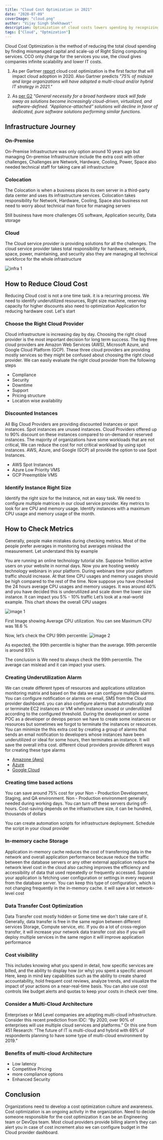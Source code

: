 ```yaml
---
title: "Cloud Cost Optimization in 2021"
date: "2020-07-09"
coverImage: "cloud.png"
author: "Vijay Singh Shekhawat"
description: Optimization of cloud costs lowers spending by recognizing mismanaged capital, reserving higher discount space, and proper sizing.
tags: ["Cloud", "Optmization"]
---
```


Cloud Cost Optimization is the method of reducing the total cloud spending by finding mismanaged capital and scale-up of Right Sizing computing services. CCO only charge for the services you use, the cloud gives companies infinite scalability and lower IT costs.

1. As per Gartner [report](https://www.gartner.com/smarterwithgartner/4-trends-impacting-cloud-adoption-in-2020/) cloud cost optimization is the first factor that will impact cloud adoption in 2020. Also Gartner predicts *"75% of midsize and large organizations will have adopted a multi-cloud and/or hybrid IT strategy in 2021."*

2. As [per G2](https://research.g2.com/insights/2020-trends/it-cloud-computing-trends-2020) *"General necessity for a broad hardware stack will fade away as solutions become increasingly cloud-driven, virtualized, and software-defined. “Appliance-attached” solutions will decline in favor of dedicated, pure software solutions performing similar functions.*

## Infrastructure Journey

### On-Premise
On-Premise Infrastructure was only option around 10 years ago but managing On-premise Infrastructure include the extra cost with other challenges, Challenges are Network, Hardware, Cooling, Power, Space also needed technical staff for taking care all infrastructure

### Colocation
The Colocation is when a business places its own server in a third-party data center and uses its infrastructure services. Colocation takes responsibility for Network, Hardware, Cooling, Space also business not need to worry about technical man force for managing servers

Still business have more challenges OS software, Application security, Data storage   

### Cloud 
 
The Cloud service provider is providing solutions for all the challenges. The cloud service provider takes total responsibility for hardware, network, space, power, maintaining, and security also they are managing all technical workforce for the whole infrastructure 

  ![infra 1](infra1.png)
  
## How to Reduce Cloud Cost 
Reducing Cloud cost is not a one time task. it is a recurring process. We need to identify underutilized resources, Right size machine, reserving capacity for higher discounts also need to optimization Application for reducing hardware cost. Let's start 
 
### Choose the Right Cloud Provider 
Cloud infrastructure is increasing day by day. Choosing the right cloud provider is the most important decision for long term success. The big three cloud providers are  Amazon Web Services (AWS), Microsoft Azure, and Google Cloud Platform (GCP). These three cloud providers are providing mostly services so they might be confused about choosing the right cloud provider. We can easily evaluate the right cloud provider from the following steps

- Compliance
- Security 
- Downtime
- Support
- Pricing structure
- Location wise availability 

### Discounted Instances
All Big Cloud Providers are providing discounted Instances or spot instances. Spot instances are unused instances. Cloud Providers offered up to 90% discount on these instances compared to on-demand or reserved instances. The majority of organizations have some workloads that are not critical, We can reduce the cost for not critical workload by using spot instances. AWS, Azure, and Google (GCP) all provide the option to use Spot Instances.
- AWS Spot Instances 
- Azure Low Priority VMS
- GCP Preemptible VMS

### Identify Instance Right Size  
Identify the right size for the Instance, not an easy task. We need to configure multiple matrices in our cloud service provider. Key metrics to look for are CPU and memory usage. Identify instances with a maximum CPU usage and memory usage of the month.

## How to Check Metrics
Generally, people make mistakes during checking metrics. Most of the people prefer averages in monitoring but averages mislead the measurement. Let understand this by example 

You are running an online technology tutorial site. Suppose 1million active users on your website in normal days. Now you are hosting weekly technology webinars in your platform. During webinars time your platform traffic should increase. At that time CPU usages and memory usages should be high compared to the rest of the time. Now suppose you have checked the 24 hours average CPU usages and memory usages. It was around 40% and you have decided this is underutilized and scale down the lower size instance. It can impact you 5% - 10% traffic Let’s look at a real-world example. This chart shows the overall CPU usages 

  ![image 1](image1.png)
  
First Image showing Average CPU utilization. You can see Maximum CPU was 18.6 %

Now, let’s check the CPU 99th percentile:
  ![image 2](image2.png)
  
As expected, the 99th percentile is higher than the average. 99th percentile is around 93% 

The conclusion is We need to always check the 99th percentile. The average can mislead and it can impact your users.

### Creating Underutilization Alarm 
We can create different types of resources and applications utilization monitoring matrix and based on the data we can configure multiple alarms. You can configure notification or alarms on email, SMS from the Cloud provider dashboard. you can also configure alarms that automatically stop or terminate EC2 instances or VM when instance unused or underutilized according to the configured threshold. During the development or some POC as a developer or devops person we have to create some instances or resources but sometimes we forgot to terminate the instances or resources. You can minimize the this extra cost by creating a group of alarms that sends an email notification to developers whose instances have been underutilized or ideal for some hours, then terminates an instance. It will save the overall infra cost. different cloud providers provide different ways for creating these type alarms
-  [Amazone (Aws)](https://aws.amazon.com/cloudwatch/features/)
-  [Azure](https://azure.microsoft.com/en-in/blog/announcing-azure-advisor-azure-monitor-and-resource-health/) 
-  [Google Cloud](https://cloud.google.com/compute/docs/instances/viewing-and-applying-idle-vm-recommendations)


### Creating time based  actions
You can save around 75% cost for your Non - Production Development, Staging, and QA environment. Non - Production environment generally needed during working days. You can turn off these servers during off-hours. Cost-saving depends on the infrastructure size, it can be hundred, thousands of dollars

You can create automation scripts for infrastructure deployment. Schedule the script in your cloud provider         


###  In-memory cache Storage
Application in-memory cache reduces the cost of transferring data in the network and overall application performance because reduce the traffic between the database servers or any other external application reduce the network level cost in the cloud also caching improves  the efficiency and accessibility of data that used repeatedly or frequently accessed. Suppose your application is fetching user configuration or settings in every request from the database server. You can keep this type of configuration, which is not changing frequently in the in-memory cache. it will save a lot network-level cost 

### Data Transfer Cost Optimization 
Data Transfer cost mostly hidden or Some time we don't take care of it. Generally, data transfer is free in the same region between different services Storage, Compute service, etc. 
If you do a lot of cross-region transfer, it will increase your network data transfer cost also if you will deploy multiple services in the same region it will improve application performance 
 
### Cost visibility
This includes knowing what you spend in detail, how specific services are billed, and the ability to display how (or why) you spent a specific amount Here, keep in mind key capabilities such as the ability to create shared accountability, hold frequent cost reviews, analyze trends, and visualize the impact of your actions on a near-real-time basis. You can also use cost controls like budget alerts and quotas to keep your costs in check over time. 

### Consider a Multi-Cloud Architecture
Enterprises or Mid Level companies are adopting multi-cloud infrastructure. Consider this recent prediction from IDC: “By 2020, over 90% of enterprises will use multiple cloud services and platforms.” Or this one from 451 Research: “The future of IT is multi-cloud and hybrid with 69% of respondents planning to have some type of multi-cloud environment by 2019.”  

### Benefits of multi-cloud Architecture
- Low latency
- Competitive Pricing
- more compliance options
- Enhanced Security 
 
## Conclusion
Organizations need to develop a cost optimization culture and awareness. Cost optimization is an ongoing activity in the organization. Need to decide someone responsible for the cost optimization it can be an Engineering team or DevOps team. Most cloud providers provide billing alarm’s they can alert you in case of cost increment also we can configure budget in the Cloud provider dashboard.
